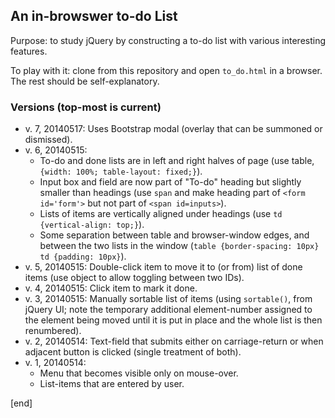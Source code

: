 ## An in-browswer to-do List

Purpose: to study jQuery by constructing a to-do list with various interesting features.

To play with it: clone from this repository and open `to_do.html` in a browser. The rest should be self-explanatory.

### Versions (top-most is current)

 * v. 7, 20140517: Uses Bootstrap modal (overlay that can be summoned or dismissed).
 * v. 6, 20140515:
   * To-do and done lists are in left and right halves of page (use table, `{width: 100%; table-layout: fixed;}`). 
   * Input box and field are now part of "To-do" heading but slightly smaller than headings (use `span` and make heading part of `<form id='form'>` but not part of `<span id=inputs>`). 
   * Lists of items are vertically aligned under headings (use `td {vertical-align: top;}`).
   * Some separation between table and browser-window edges, and between the two lists in the window (`table {border-spacing: 10px} td {padding: 10px}`).
 * v. 5, 20140515: Double-click item to move it to (or from) list of done items (use object to allow toggling between two IDs).
 * v. 4, 20140515: Click item to mark it done.
 * v. 3, 20140515: Manually sortable list of items (using `sortable()`, from jQuery UI; note the temporary additional element-number assigned to the element being moved until it is put in place and the whole list is then renumbered).
 * v. 2, 20140514: Text-field that submits either on carriage-return or when adjacent button is clicked (single treatment of both). 
 * v. 1, 20140514: 
   * Menu that becomes visible only on mouse-over.
   * List-items that are entered by user.

[end]
